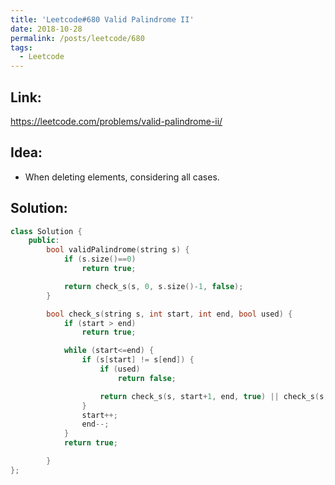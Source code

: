 ```yaml
---
title: 'Leetcode#680 Valid Palindrome II'
date: 2018-10-28
permalink: /posts/leetcode/680
tags:
  - Leetcode
---
```

## Link: ##
https://leetcode.com/problems/valid-palindrome-ii/

## Idea: ##
- When deleting elements, considering all cases.

## Solution: ##
```cpp
class Solution {
    public:
        bool validPalindrome(string s) {
            if (s.size()==0)
                return true;

            return check_s(s, 0, s.size()-1, false);
        }

        bool check_s(string s, int start, int end, bool used) {
            if (start > end)
                return true;

            while (start<=end) {
                if (s[start] != s[end]) {
                    if (used)
                        return false;

                    return check_s(s, start+1, end, true) || check_s(s, start, end-1, true);
                }
                start++;
                end--;
            }
            return true;        

        }
};
```
